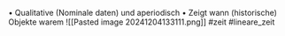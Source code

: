 • Qualitative (Nominale daten) und aperiodisch 
• Zeigt wann (historische) Objekte warem
![[Pasted image 20241204133111.png]]
#zeit #lineare_zeit 